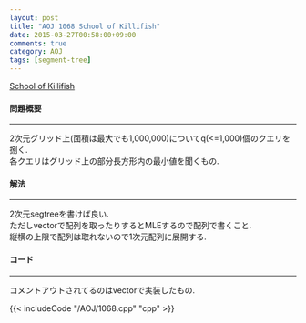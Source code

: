 ```yaml
---
layout: post
title: "AOJ 1068 School of Killifish"
date: 2015-03-27T00:58:00+09:00
comments: true
category: AOJ
tags: [segment-tree]
---
```


[School of Killifish](http://judge.u-aizu.ac.jp/onlinejudge/description.jsp?id=1068)

#### 問題概要

****

2次元グリッド上(面積は最大でも1,000,000)についてq(<=1,000)個のクエリを捌く.  
各クエリはグリッド上の部分長方形内の最小値を聞くもの.

#### 解法

****

2次元segtreeを書けば良い.  
ただしvectorで配列を取ったりするとMLEするので配列で書くこと.  
縦横の上限で配列は取れないので1次元配列に展開する.

#### コード

****

コメントアウトされてるのはvectorで実装したもの.

{{< includeCode "/AOJ/1068.cpp" "cpp" >}}
